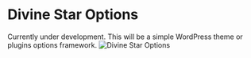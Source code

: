 # Divine Star Options
Currently under development. 
This will be a simple WordPress theme or plugins options framework.
![Divine Star Options ](https://lukejohnson.media/wp-content/uploads/2020/07/divinestaroptions_image_1.png)
